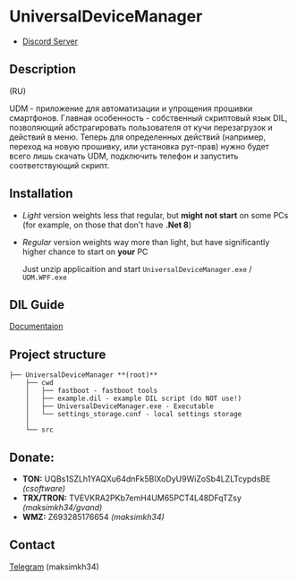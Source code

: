 # UniversalDeviceManager

* [Discord Server](https://discord.gg/eQXvPej8Ms)

## Description

(RU) 

UDM - приложение для автоматизации и упрощения прошивки смартфонов. Главная особенность - собственный скриптовый язык DIL, позволяющий абстрагировать пользователя от кучи перезагрузок и действий в меню. 
Теперь для определенных действий (например, переход на новую прошивку, или установка рут-прав) нужно будет всего лишь скачать UDM, подключить телефон и запустить соответствующий скрипт.

## Installation

* *Light* version weights less that regular, but **might not start** on some PCs (for example, on those that don't have **.Net 8**)
* *Regular* version weights way more than light, but have significantly higher chance to start on **your** PC

  Just unzip applicaition and start `UniversalDeviceManager.exe` / `UDM.WPF.exe`

## DIL Guide

[Documentaion](https://github.com/maksimkh34/UniversalDeviceManager/blob/main/src/DIL_DOCS.md)

## Project structure
```
├── UniversalDeviceManager **(root)**
    ├── cwd
    │   ├── fastboot - fastboot tools
    │   ├── example.dil - example DIL script (do NOT use!)
    │   ├── UniversalDeviceManager.exe - Executable
    │   └── settings_storage.conf - local settings storage
    │
    └── src
```
## Donate: 
* **TON:** UQBs1SZLh1YAQXu64dnFk5BlXoDyU9WiZoSb4LZLTcypdsBE *(csoftware)*
* **TRX/TRON:** TVEVKRA2PKb7emH4UM65PCT4L48DFqTZsy *(maksimkh34/gvand)*
* **WMZ:** Z693285176654 *(maksimkh34)*

## Contact
[Telegram](https://t.me/trxshv) (maksimkh34)
